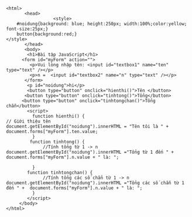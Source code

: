 <!DOCTYPE html>
    <html>
           <head>
                      <style>
		#noidung{background: blue; height:250px; width:100%;color:yellow; font-size:25px;}
		button{background:red;}
	</style>
           </head>
           <body>
            <h1>Bài tập JavaScript</h1>
          <form id="myForm" action="">
             <p>Vui lòng nhập tên: <input id="textbox1" name="ten" type="text" /></p>
             <p>n =  <input id="textbox2" name="n" type="text" /></p>
           </form>
            <p id="noidung">hi</p>
            <button type="button" onclick="hienthi()">Tên </button>            
           <button type="button" onclick="tinhtong()">Tổng</button>            
          <button type="button" onclick="tinhtongchan()">Tổng chẵn</button>  
            <script>
              function hienthi() {
	// Giới thiệu tên
	document.getElementById("noidung").innerHTML = "Tên tôi là " + document.forms["myForm"].ten.value;
              }
             function tinhtong() {
                  //Tính tổng từ 1 -> n
	document.getElementById("noidung").innerHTML ="Tổng từ 1 đến " +  document.forms["myForm"].n.value + " là: ";
	
              }
            function tinhtongchan() {
                  //Tính tổng các số chẳn từ 1 -> n
	document.getElementById("noidung").innerHTML ="Tổng các số chẵn từ 1 đến " +  document.forms["myForm"].n.value + " là: ";
              }
            </script>    
         </body>
    </html>
      
